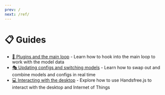 ```yaml
---
prev: /
next: /ref/
---
```

# 📋 Guides

- [🔌 Plugins and the main loop](/guide/the-loop) - Learn how to hook into the main loop to work with the model data
- [🎭 Updating configs and switching models](/guide/updating-config) - Learn how to swap out and combine models and configs in real time
- [💻 Interacting with the desktop](/guide/desktop) - Explore how to use Handsfree.js to interact with the desktop and Internet of Things